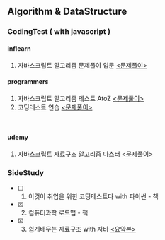 ## Algorithm & DataStructure

### CodingTest ( with javascript )

#### inflearn

1. 자바스크립트 알고리즘 문제풀이 입문 <a href="https://github.com/sunysty/algorithm/tree/main/inflearn"><문제풀이></a>

#### programmers

1. 자바스크립트 알고리즘 테스트 AtoZ <a href="https://github.com/sunysty/algorithm/tree/main/programmers/AtoZ"><문제풀이></a>
2. 코딩테스트 연습 <a href="https://github.com/sunysty/algorithm/tree/main/programmers/codingtest"><문제풀이></a>

<br>

#### udemy

1. 자바스크립트 자료구조 알고리즘 마스터 <a href="https://github.com/sunysty/algorithm/tree/main/udemy"><문제풀이></a>

### SideStudy

- [ ] 1. 이것이 취업을 위한 코딩테스트다 with 파이썬 - 책
- [x] 2. 컴퓨터과학 로드맵 - 책
- [x] 3. 쉽게배우는 자료구조 with 자바 <a href="https://www.notion.so/with-224cee9b27534edfa345b444731a6689"><요약본></a>
